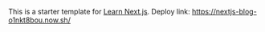 This is a starter template for [Learn Next.js](https://nextjs.org/learn).
Deploy link: https://nextjs-blog-o1nkt8bou.now.sh/

